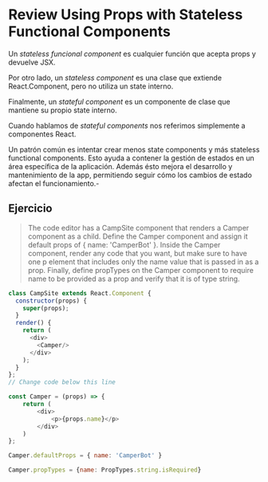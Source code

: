 # Review Using Props with Stateless Functional Components

Un *stateless funcional component* es cualquier función que acepta props y devuelve JSX.

Por otro lado, un *stateless component* es una clase que extiende React.Component, pero no utiliza un state interno.

Finalmente, un *stateful component* es un componente de clase que mantiene su propio state interno.

Cuando hablamos de *stateful components* nos referimos simplemente a componentes React.

Un patrón común es intentar crear menos state components y más stateless functional components. Esto ayuda a contener la gestión de estados en un área específica de la aplicación. Además ésto mejora el desarrollo y mantenimiento de la app, permitiendo seguir cómo los cambios de estado afectan el funcionamiento.-

## Ejercicio

> The code editor has a CampSite component that renders a Camper component as a child. Define the Camper component and assign it default props of { name: 'CamperBot' }. Inside the Camper component, render any code that you want, but make sure to have one p element that includes only the name value that is passed in as a prop. Finally, define propTypes on the Camper component to require name to be provided as a prop and verify that it is of type string.

```js
class CampSite extends React.Component {
  constructor(props) {
    super(props);
  }
  render() {
    return (
      <div>
        <Camper/>
      </div>
    );
  }
};
// Change code below this line

const Camper = (props) => {
    return (
        <div>
            <p>{props.name}</p>
        </div>
    )
};

Camper.defaultProps = { name: 'CamperBot' }

Camper.propTypes = {name: PropTypes.string.isRequired}
```



